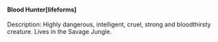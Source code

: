 #### Blood Hunter[lifeforms]

Description: Highly dangerous, intelligent, cruel, strong and bloodthirsty creature. Lives in the Savage Jungle.

